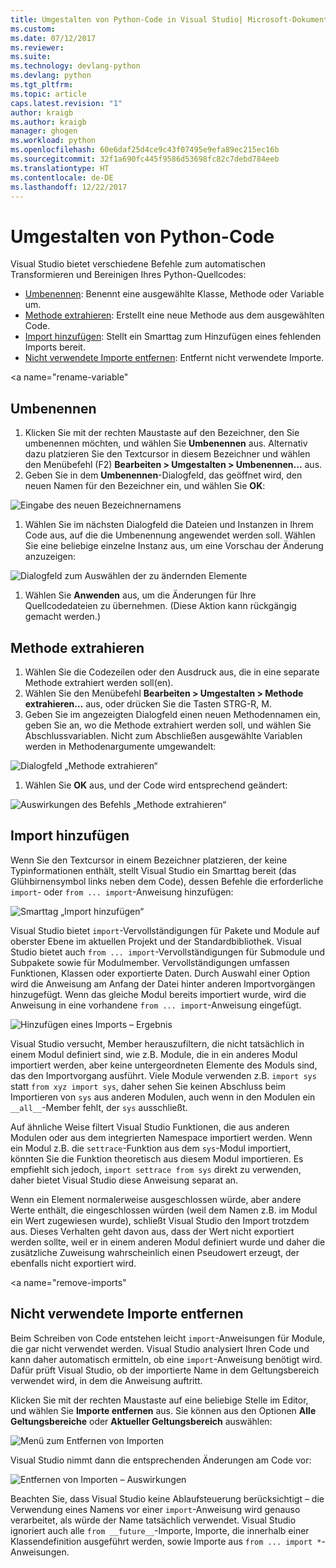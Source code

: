 ```yaml
---
title: Umgestalten von Python-Code in Visual Studio| Microsoft-Dokumentation
ms.custom: 
ms.date: 07/12/2017
ms.reviewer: 
ms.suite: 
ms.technology: devlang-python
ms.devlang: python
ms.tgt_pltfrm: 
ms.topic: article
caps.latest.revision: "1"
author: kraigb
ms.author: kraigb
manager: ghogen
ms.workload: python
ms.openlocfilehash: 60e6daf25d4ce9c43f07495e9efa89ec215ec16b
ms.sourcegitcommit: 32f1a690fc445f9586d53698fc82c7debd784eeb
ms.translationtype: HT
ms.contentlocale: de-DE
ms.lasthandoff: 12/22/2017
---
```

# <a name="refactoring-python-code"></a>Umgestalten von Python-Code

Visual Studio bietet verschiedene Befehle zum automatischen Transformieren und Bereinigen Ihres Python-Quellcodes:

- [Umbenennen](#rename): Benennt eine ausgewählte Klasse, Methode oder Variable um.
- [Methode extrahieren](#extract-method): Erstellt eine neue Methode aus dem ausgewählten Code.
- [Import hinzufügen](#add-import): Stellt ein Smarttag zum Hinzufügen eines fehlenden Imports bereit.
- [Nicht verwendete Importe entfernen](#remove-imports): Entfernt nicht verwendete Importe.

<a name="rename-variable"</a>

## <a name="rename"></a>Umbenennen

1. Klicken Sie mit der rechten Maustaste auf den Bezeichner, den Sie umbenennen möchten, und wählen Sie **Umbenennen** aus. Alternativ dazu platzieren Sie den Textcursor in diesem Bezeichner und wählen den Menübefehl (F2) **Bearbeiten > Umgestalten > Umbenennen...** aus.
1. Geben Sie in dem **Umbenennen**-Dialogfeld, das geöffnet wird, den neuen Namen für den Bezeichner ein, und wählen Sie **OK**:

  ![Eingabe des neuen Bezeichnernamens](media/code-refactor-rename-1.png)

1. Wählen Sie im nächsten Dialogfeld die Dateien und Instanzen in Ihrem Code aus, auf die die Umbenennung angewendet werden soll. Wählen Sie eine beliebige einzelne Instanz aus, um eine Vorschau der Änderung anzuzeigen:

  ![Dialogfeld zum Auswählen der zu ändernden Elemente](media/code-refactor-rename-2.png)

1. Wählen Sie **Anwenden** aus, um die Änderungen für Ihre Quellcodedateien zu übernehmen. (Diese Aktion kann rückgängig gemacht werden.)

## <a name="extract-method"></a>Methode extrahieren

1. Wählen Sie die Codezeilen oder den Ausdruck aus, die in eine separate Methode extrahiert werden soll(en).
1. Wählen Sie den Menübefehl **Bearbeiten > Umgestalten > Methode extrahieren...** aus, oder drücken Sie die Tasten STRG-R, M.
1. Geben Sie im angezeigten Dialogfeld einen neuen Methodennamen ein, geben Sie an, wo die Methode extrahiert werden soll, und wählen Sie Abschlussvariablen. Nicht zum Abschließen ausgewählte Variablen werden in Methodenargumente umgewandelt:

  ![Dialogfeld „Methode extrahieren“](media/code-refactor-extract-method-1.png)

1. Wählen Sie **OK** aus, und der Code wird entsprechend geändert:

  ![Auswirkungen des Befehls „Methode extrahieren“](media/code-refactor-extract-method-2.png)

## <a name="add-import"></a>Import hinzufügen

Wenn Sie den Textcursor in einem Bezeichner platzieren, der keine Typinformationen enthält, stellt Visual Studio ein Smarttag bereit (das Glühbirnensymbol links neben dem Code), dessen Befehle die erforderliche `import`- oder `from ... import`-Anweisung hinzufügen:

![Smarttag „Import hinzufügen“](media/code-refactor-add-import-1.png)

Visual Studio bietet `import`-Vervollständigungen für Pakete und Module auf oberster Ebene im aktuellen Projekt und der Standardbibliothek. Visual Studio bietet auch `from ... import`-Vervollständigungen für Submodule und Subpakete sowie für Modulmember. Vervollständigungen umfassen Funktionen, Klassen oder exportierte Daten. Durch Auswahl einer Option wird die Anweisung am Anfang der Datei hinter anderen Importvorgängen hinzugefügt. Wenn das gleiche Modul bereits importiert wurde, wird die Anweisung in eine vorhandene `from ... import`-Anweisung eingefügt.

![Hinzufügen eines Imports – Ergebnis](media/code-refactor-add-import-2.png)

Visual Studio versucht, Member herauszufiltern, die nicht tatsächlich in einem Modul definiert sind, wie z.B. Module, die in ein anderes Modul importiert werden, aber keine untergeordneten Elemente des Moduls sind, das den Importvorgang ausführt. Viele Module verwenden z.B. `import sys` statt `from xyz import sys`, daher sehen Sie keinen Abschluss beim Importieren von `sys` aus anderen Modulen, auch wenn in den Modulen ein `__all__`-Member fehlt, der `sys` ausschließt.

Auf ähnliche Weise filtert Visual Studio Funktionen, die aus anderen Modulen oder aus dem integrierten Namespace importiert werden. Wenn ein Modul z.B. die `settrace`-Funktion aus dem `sys`-Modul importiert, könnten Sie die Funktion theoretisch aus diesem Modul importieren. Es empfiehlt sich jedoch, `import settrace from sys` direkt zu verwenden, daher bietet Visual Studio diese Anweisung separat an.

Wenn ein Element normalerweise ausgeschlossen würde, aber andere Werte enthält, die eingeschlossen würden (weil dem Namen z.B. im Modul ein Wert zugewiesen wurde), schließt Visual Studio den Import trotzdem aus. Dieses Verhalten geht davon aus, dass der Wert nicht exportiert werden sollte, weil er in einem anderen Modul definiert wurde und daher die zusätzliche Zuweisung wahrscheinlich einen Pseudowert erzeugt, der ebenfalls nicht exportiert wird.

<a name="remove-imports"</a>
## <a name="remove-unused-imports"></a>Nicht verwendete Importe entfernen

Beim Schreiben von Code entstehen leicht `import`-Anweisungen für Module, die gar nicht verwendet werden. Visual Studio analysiert Ihren Code und kann daher automatisch ermitteln, ob eine `import`-Anweisung benötigt wird. Dafür prüft Visual Studio, ob der importierte Name in dem Geltungsbereich verwendet wird, in dem die Anweisung auftritt.

Klicken Sie mit der rechten Maustaste auf eine beliebige Stelle im Editor, und wählen Sie **Importe entfernen** aus. Sie können aus den Optionen **Alle Geltungsbereiche** oder **Aktueller Geltungsbereich** auswählen:

![Menü zum Entfernen von Importen](media/code-refactor-remove-imports-1.png)

Visual Studio nimmt dann die entsprechenden Änderungen am Code vor:

![Entfernen von Importen – Auswirkungen](media/code-refactor-remove-imports-2.png)

Beachten Sie, dass Visual Studio keine Ablaufsteuerung berücksichtigt – die Verwendung eines Namens vor einer `import`-Anweisung wird genauso verarbeitet, als würde der Name tatsächlich verwendet. Visual Studio ignoriert auch alle `from __future__`-Importe, Importe, die innerhalb einer Klassendefinition ausgeführt werden, sowie Importe aus `from ... import *`-Anweisungen.